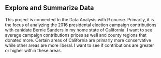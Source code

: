 ## Explore and Summarize Data

This project is connected to the Data Analysis with R course. Primarily, it is the focus 
of analyzing the 2016 presidental election campaign contributions with canidate Bernie Sanders 
in my home state of California. I want to see average campaign contributions prices as well and 
county regions that donated more. Certain areas of California are primarly more conservative while 
other areas are more liberal. I want to see if contributions are greater or higher within these areas. 
